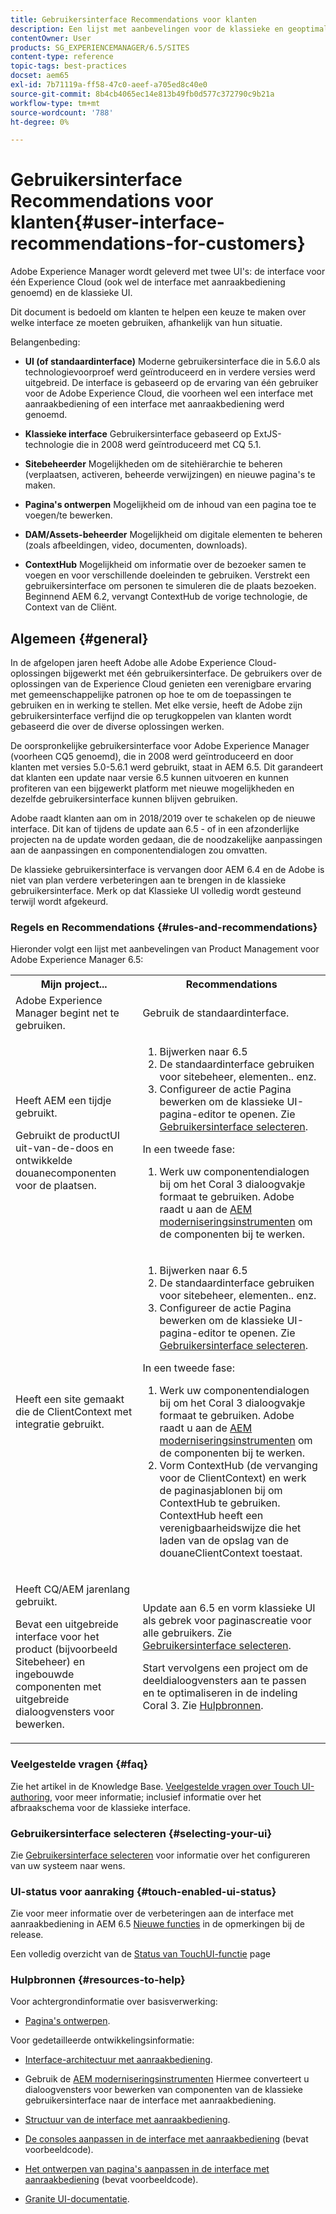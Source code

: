 ```yaml
---
title: Gebruikersinterface Recommendations voor klanten
description: Een lijst met aanbevelingen voor de klassieke en geoptimaliseerde gebruikersinterfaces.
contentOwner: User
products: SG_EXPERIENCEMANAGER/6.5/SITES
content-type: reference
topic-tags: best-practices
docset: aem65
exl-id: 7b71119a-ff58-47c0-aeef-a705ed8c40e0
source-git-commit: 8b4cb4065ec14e813b49fb0d577c372790c9b21a
workflow-type: tm+mt
source-wordcount: '788'
ht-degree: 0%

---
```


# Gebruikersinterface Recommendations voor klanten{#user-interface-recommendations-for-customers}

Adobe Experience Manager wordt geleverd met twee UI&#39;s: de interface voor één Experience Cloud (ook wel de interface met aanraakbediening genoemd) en de klassieke UI.

Dit document is bedoeld om klanten te helpen een keuze te maken over welke interface ze moeten gebruiken, afhankelijk van hun situatie.

Belangenbeding:

* **UI (of standaardinterface)**
Moderne gebruikersinterface die in 5.6.0 als technologievoorproef werd geïntroduceerd en in verdere versies werd uitgebreid. De interface is gebaseerd op de ervaring van één gebruiker voor de Adobe Experience Cloud, die voorheen wel een interface met aanraakbediening of een interface met aanraakbediening werd genoemd.

* **Klassieke interface**
Gebruikersinterface gebaseerd op ExtJS-technologie die in 2008 werd geïntroduceerd met CQ 5.1.

* **Sitebeheerder**
Mogelijkheden om de sitehiërarchie te beheren (verplaatsen, activeren, beheerde verwijzingen) en nieuwe pagina&#39;s te maken.

* **Pagina&#39;s ontwerpen**
Mogelijkheid om de inhoud van een pagina toe te voegen/te bewerken.

* **DAM/Assets-beheerder**
Mogelijkheid om digitale elementen te beheren (zoals afbeeldingen, video, documenten, downloads).

* **ContextHub**
Mogelijkheid om informatie over de bezoeker samen te voegen en voor verschillende doeleinden te gebruiken. Verstrekt een gebruikersinterface om personen te simuleren die de plaats bezoeken. Beginnend AEM 6.2, vervangt ContextHub de vorige technologie, de Context van de Cliënt.

## Algemeen {#general}

In de afgelopen jaren heeft Adobe alle Adobe Experience Cloud-oplossingen bijgewerkt met één gebruikersinterface. De gebruikers over de oplossingen van de Experience Cloud genieten een verenigbare ervaring met gemeenschappelijke patronen op hoe te om de toepassingen te gebruiken en in werking te stellen. Met elke versie, heeft de Adobe zijn gebruikersinterface verfijnd die op terugkoppelen van klanten wordt gebaseerd die over de diverse oplossingen werken.

De oorspronkelijke gebruikersinterface voor Adobe Experience Manager (voorheen CQ5 genoemd), die in 2008 werd geïntroduceerd en door klanten met versies 5.0-5.6.1 werd gebruikt, staat in AEM 6.5. Dit garandeert dat klanten een update naar versie 6.5 kunnen uitvoeren en kunnen profiteren van een bijgewerkt platform met nieuwe mogelijkheden en dezelfde gebruikersinterface kunnen blijven gebruiken.

Adobe raadt klanten aan om in 2018/2019 over te schakelen op de nieuwe interface. Dit kan of tijdens de update aan 6.5 - of in een afzonderlijke projecten na de update worden gedaan, die de noodzakelijke aanpassingen aan de aanpassingen en componentendialogen zou omvatten.

De klassieke gebruikersinterface is vervangen door AEM 6.4 en de Adobe is niet van plan verdere verbeteringen aan te brengen in de klassieke gebruikersinterface. Merk op dat Klassieke UI volledig wordt gesteund terwijl wordt afgekeurd.

### Regels en Recommendations {#rules-and-recommendations}

Hieronder volgt een lijst met aanbevelingen van Product Management voor Adobe Experience Manager 6.5:

<table>
 <tbody>
  <tr>
   <th>Mijn project...</th>
   <th>Recommendations</th>
  </tr>
  <tr>
   <td>Adobe Experience Manager begint net te gebruiken.</td>
   <td>Gebruik de standaardinterface.</td>
  </tr>
  <tr>
   <td><p>Heeft AEM een tijdje gebruikt.</p> <p>Gebruikt de productUI uit-van-de-doos en ontwikkelde douanecomponenten voor de plaatsen.<br /> </p> </td>
   <td>
    <ol>
     <li>Bijwerken naar 6.5</li>
     <li>De standaardinterface gebruiken voor sitebeheer, elementen.. enz.<br /> </li>
     <li>Configureer de actie Pagina bewerken om de klassieke UI-pagina-editor te openen. Zie <a href="#selecting-your-ui">Gebruikersinterface selecteren</a>.</li>
    </ol> <p>In een tweede fase:</p>
    <ol>
     <li>Werk uw componentendialogen bij om het Coral 3 dialoogvakje formaat te gebruiken. Adobe raadt u aan de <a href="/help/sites-developing/modernization-tools.md">AEM moderniseringsinstrumenten</a> om de componenten bij te werken.</li>
    </ol> </td>
  </tr>
  <tr>
   <td>Heeft een site gemaakt die de ClientContext met integratie gebruikt.<br /> </td>
   <td>
    <ol>
     <li>Bijwerken naar 6.5</li>
     <li>De standaardinterface gebruiken voor sitebeheer, elementen.. enz.</li>
     <li>Configureer de actie Pagina bewerken om de klassieke UI-pagina-editor te openen. Zie <a href="#selecting-your-ui">Gebruikersinterface selecteren</a>.</li>
    </ol> <p>In een tweede fase:</p>
    <ol>
     <li>Werk uw componentendialogen bij om het Coral 3 dialoogvakje formaat te gebruiken. Adobe raadt u aan de <a href="/help/sites-developing/modernization-tools.md">AEM moderniseringsinstrumenten</a> om de componenten bij te werken.</li>
     <li>Vorm ContextHub (de vervanging voor de ClientContext) en werk de paginasjablonen bij om ContextHub te gebruiken. ContextHub heeft een verenigbaarheidswijze die het laden van de opslag van de douaneClientContext toestaat.</li>
    </ol> </td>
  </tr>
  <tr>
   <td><p>Heeft CQ/AEM jarenlang gebruikt.</p> <p>Bevat een uitgebreide interface voor het product (bijvoorbeeld Sitebeheer) en ingebouwde componenten met uitgebreide dialoogvensters voor bewerken.</p> </td>
   <td><p>Update aan 6.5 en vorm klassieke UI als gebrek voor paginascreatie voor alle gebruikers. Zie <a href="#selecting-your-ui">Gebruikersinterface selecteren</a>.</p> <p>Start vervolgens een project om de deeldialoogvensters aan te passen en te optimaliseren in de indeling Coral 3. Zie <a href="#resources-to-help">Hulpbronnen</a>.<br /> </p> </td>
  </tr>
 </tbody>
</table>

### Veelgestelde vragen {#faq}

Zie het artikel in de Knowledge Base. [Veelgestelde vragen over Touch UI-authoring](https://helpx.adobe.com/experience-manager/kb/index/touchui_faq.html), voor meer informatie; inclusief informatie over het afbraakschema voor de klassieke interface.

### Gebruikersinterface selecteren {#selecting-your-ui}

Zie [Gebruikersinterface selecteren](/help/sites-authoring/select-ui.md) voor informatie over het configureren van uw systeem naar wens.

### UI-status voor aanraking {#touch-enabled-ui-status}

Zie voor meer informatie over de verbeteringen aan de interface met aanraakbediening in AEM 6.5 [Nieuwe functies](/help/release-notes/release-notes.md#what-s-new) in de opmerkingen bij de release.

Een volledig overzicht van de [Status van TouchUI-functie](/help/release-notes/touch-ui-features-status.md) page

### Hulpbronnen {#resources-to-help}

Voor achtergrondinformatie over basisverwerking:

* [Pagina&#39;s ontwerpen](/help/sites-authoring/page-authoring.md).

Voor gedetailleerde ontwikkelingsinformatie:

* [Interface-architectuur met aanraakbediening](/help/sites-developing/touch-ui-concepts.md).
* Gebruik de [AEM moderniseringsinstrumenten](/help/sites-developing/modernization-tools.md) Hiermee converteert u dialoogvensters voor bewerken van componenten van de klassieke gebruikersinterface naar de interface met aanraakbediening.

* [Structuur van de interface met aanraakbediening](/help/sites-developing/touch-ui-structure.md).

* [De consoles aanpassen in de interface met aanraakbediening](/help/sites-developing/customizing-consoles-touch.md) (bevat voorbeeldcode).

* [Het ontwerpen van pagina&#39;s aanpassen in de interface met aanraakbediening](/help/sites-developing/customizing-page-authoring-touch.md) (bevat voorbeeldcode).

* [Granite UI-documentatie](https://helpx.adobe.com/experience-manager/6-5/sites/developing/using/reference-materials/granite-ui/api/index.html).

